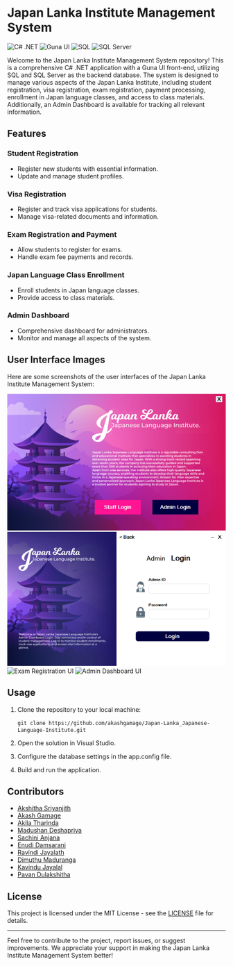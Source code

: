 # Japan Lanka Institute Management System

![C# .NET](https://img.shields.io/badge/C%23-.NET-brightgreen.svg)
![Guna UI](https://img.shields.io/badge/Guna%20UI-Framework-blue.svg)
![SQL](https://img.shields.io/badge/SQL-Database-orange.svg)
![SQL Server](https://img.shields.io/badge/SQL%20Server-Database-red.svg)

Welcome to the Japan Lanka Institute Management System repository! This is a comprehensive C# .NET application with a Guna UI front-end, utilizing SQL and SQL Server as the backend database. The system is designed to manage various aspects of the Japan Lanka Institute, including student registration, visa registration, exam registration, payment processing, enrollment in Japan language classes, and access to class materials. Additionally, an Admin Dashboard is available for tracking all relevant information.

## Features

### Student Registration
- Register new students with essential information.
- Update and manage student profiles.

### Visa Registration
- Register and track visa applications for students.
- Manage visa-related documents and information.

### Exam Registration and Payment
- Allow students to register for exams.
- Handle exam fee payments and records.

### Japan Language Class Enrollment
- Enroll students in Japan language classes.
- Provide access to class materials.

### Admin Dashboard
- Comprehensive dashboard for administrators.
- Monitor and manage all aspects of the system.

## User Interface Images

Here are some screenshots of the user interfaces of the Japan Lanka Institute Management System:

![Start Page UI](/Screenshots/Startpage.png)
![Admin Dashboard UI](/Screenshots/AdminLoginpage.png)
![Exam Registration UI](/Screenshots/exam_registration.png)
![Admin Dashboard UI](/Screenshots/admin_dashboard.png)

## Usage

1. Clone the repository to your local machine:

   ```
   git clone https://github.com/akashgamage/Japan-Lanka_Japanese-Language-Institute.git
   ```

2. Open the solution in Visual Studio.

3. Configure the database settings in the app.config file.

4. Build and run the application.

## Contributors

- [Akshitha Sriyanjith](https://github.com/your-username)
- [Akash Gamage](https://github.com/contributor-1)
- [Akila Tharinda](https://github.com/contributor-2)
- [Madushan Deshapriya](https://github.com/contributor-2)
- [Sachini Anjana](https://github.com/contributor-2)
- [Enudi Damsarani](https://github.com/contributor-2)
- [Ravindi Jayalath](https://github.com/contributor-2)
- [Dimuthu Maduranga](https://github.com/contributor-2)
- [Kavindu Jayalal](https://github.com/contributor-2)
- [Pavan Dulakshitha](https://github.com/contributor-2)

## License

This project is licensed under the MIT License - see the [LICENSE](LICENSE) file for details.

---

Feel free to contribute to the project, report issues, or suggest improvements. We appreciate your support in making the Japan Lanka Institute Management System better!
